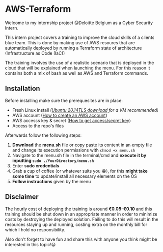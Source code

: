 # AWS-Terraform

Welcome to my internship project @Deloitte Belgium as a Cyber Security Intern.

This intern project covers a training to improve the cloud skills of a clients blue team. This is done by making use
of AWS resoures that are automatically deployed by running a Terraform state of architecture (Infrastructure as Code (IaC))

The training involves the use of a realistic scenario that is deployed in the cloud that will be explained when launching the menu. For this reason it
contains both a mix of bash as well as AWS and Terraform commands.

## Installation

Before installing make sure the prerequesites are in place:
- Fresh Linux install *([Ubuntu 20.14TLS download](https://ubuntu.com/download/desktop) for a VM recommended)*
- AWS account ([How to create an AWS account](https://aws.amazon.com/premiumsupport/knowledge-center/create-and-activate-aws-account/))
- AWS accesss key & secret ([How to get access/secret key](https://www.msp360.com/resources/blog/how-to-find-your-aws-access-key-id-and-secret-access-key/))
- Access to the repo's files

Afterwards follow the following steps:
1) **Download** the **menu.sh** file or copy paste its content in an empty file and change its execution permissions with `chmod +x menu.sh`
2) Navigate to the menu.sh file in the terminal/cmd and **execute it by inputting `sudo ./YourDirectory/menu.sh`**
3) Enter **sudo credentials**
4) Grab a cup of coffee (or whatever suits you 😀), for this **might take some time** to update/install all necessary elements on the OS
5) **Follow instructions** given by the menu

## Disclaimer

The hourly cost of deploying the training is around **€0.05-€0.10** and this training should be shut down in an appropriate manner
in order to minimize costs by destroying the deployed solution. Failing to do this will result in the resources staying up and running, costing 
extra on the monthly bill for which I hold no responsibility.

Also don't forget to have fun and share this with anyone you think might be interested in this topic!😀
